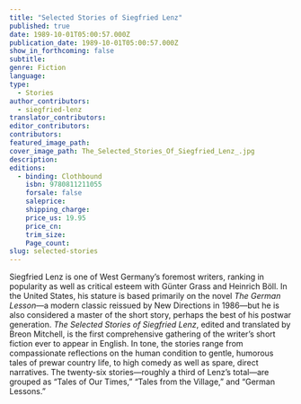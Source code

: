 ```yaml
---
title: "Selected Stories of Siegfried Lenz"
published: true
date: 1989-10-01T05:00:57.000Z
publication_date: 1989-10-01T05:00:57.000Z
show_in_forthcoming: false
subtitle:
genre: Fiction
language:
type:
  - Stories
author_contributors:
  - siegfried-lenz
translator_contributors:
editor_contributors:
contributors:
featured_image_path:
cover_image_path: The_Selected_Stories_Of_Siegfried_Lenz_.jpg
description:
editions:
  - binding: Clothbound
    isbn: 9780811211055
    forsale: false
    saleprice:
    shipping_charge:
    price_us: 19.95
    price_cn:
    trim_size:
    Page_count:
slug: selected-stories
---
```


Siegfried Lenz is one of West Germany’s foremost writers, ranking in popularity as well as critical esteem with Günter Grass and Heinrich Böll. In the United States, his stature is based primarily on the novel _The German Lesson_—a modern classic reissued by New Directions in 1986—but he is also considered a master of the short story, perhaps the best of his postwar generation. _The Selected Stories of Siegfried Lenz_, edited and translated by Breon Mitchell, is the first comprehensive gathering of the writer’s short fiction ever to appear in English. In tone, the stories range from compassionate reflections on the human condition to gentle, humorous tales of prewar country life, to high comedy as well as spare, direct narratives. The twenty-six stories—roughly a third of Lenz’s total—are grouped as “Tales of Our Times,” “Tales from the Village,” and “German Lessons.”


